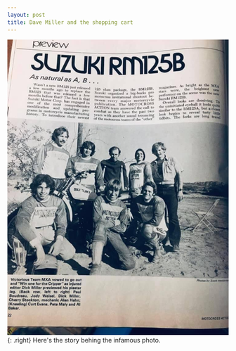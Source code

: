 ```yaml
---
layout: post
title: Dave Miller and the shopping cart
---
```


![MXA History](/images/posts/img8.jpg){: .right}
Here's the story behing the infamous photo.
